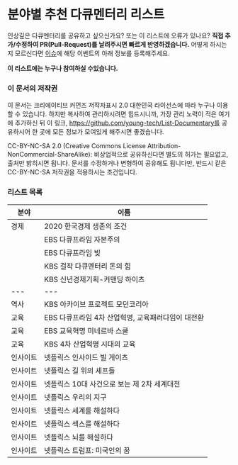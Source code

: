 # 분야별 추천 다큐멘터리 리스트

인상깊은 다큐멘터리를 공유하고 싶으신가요? 또는 이 리스트에 오류가 있나요? **직접 추가/수정하여 PR(Pull-Request)를 날려주시면 빠르게 반영하겠습니다.** 어떻게 하시는지 모르신다면 [이슈](https://github.com/young-tech/List-Documentary/issues)에 해당 이벤트의 아래 정보를 등록해주세요.

**이 리스트에는 누구나 참여하실 수있습니다.**

### 이 문서의 저작권
 이 문서는 크리에이티브 커먼즈 저작자표시 2.0 대한민국 라이선스에 따라 누구나 이용할 수 있습니다. 하지만 복사하여 관리하시려면 힘드시니까, 가장 관리 노력이 적은 여기에 추가하신 뒤 이 링크, https://github.com/young-tech/List-Documentary를 공유하시어 한 곳에 모든 정보가 모여있게 해주시면 좋겠습니다.

CC-BY-NC-SA 2.0 (Creative Commons License Attribution-NonCommercial-ShareAlike): 비상업적으로 공유하신다면 별도의 허가는 필요없고, 출처만 밝히시면 됩니다. 문서를 수정하거나 변형하여 공유해도 됩니다만, 반드시 같은 CC-BY-NC-SA 저작권을 적용하시는 조건입니다.

### 리스트 목록

| 분야 | 이름 |
| ------ | ------|
|경제|2020 한국경제 생존의 조건|
||EBS 다큐프라임 자본주의|
||EBS 다큐프라임 빚|
||KBS 걸작 다큐멘터리 돈의 힘|
||KBS 신년경제기획-커맨딩 하이츠|
|---|---|
|역사|KBS 아카이브 프로젝트 모던코리아|
|교육|EBS 다큐프라임 4차 산업혁명, 교육패러다임이 대전환|
|교육|EBS 교육혁명 미네르바 스쿨|
|교육|KBS 4차 산업혁명 시대의 교육|
|인사이트|넷플릭스 인사이드 빌 게이츠|
|인사이트|넷플릭스 길 위의 셰프들|
|인사이트|넷플릭스 10대 사건으로 보는 제 2차 세계대전|
|인사이트|넷플릭스 우리의 지구|
|인사이트|넷플릭스 세계를 해설하다|
|인사이트|넷플릭스 섹스를 해설하다|
|인사이트|넷플릭스 뇌를 해설하다|
|인사이트|넷플릭스 트럼프: 미국인의 꿈|
